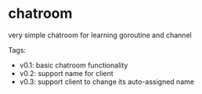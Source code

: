 chatroom
========

very simple chatroom for learning goroutine and channel

Tags:

* v0.1: basic chatroom functionality
* v0.2: support name for client
* v0.3: support client to change its auto-assigned name

